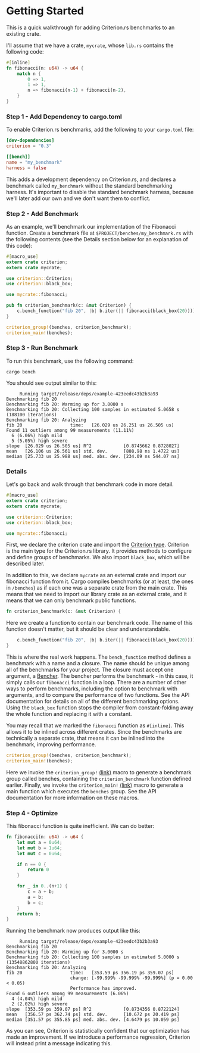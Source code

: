 # Getting Started #

This is a quick walkthrough for adding Criterion.rs benchmarks to an existing crate.

I'll assume that we have a crate, `mycrate`, whose `lib.rs` contains the following code:

```rust
#[inline]
fn fibonacci(n: u64) -> u64 {
    match n {
        0 => 1,
        1 => 1,
        n => fibonacci(n-1) + fibonacci(n-2),
    }
}
```

### Step 1 - Add Dependency to cargo.toml ###

To enable Criterion.rs benchmarks, add the following to your `cargo.toml` file:

```toml
[dev-dependencies]
criterion = "0.3"

[[bench]]
name = "my_benchmark"
harness = false
```

This adds a development dependency on Criterion.rs, and declares a benchmark called `my_benchmark`
without the standard benchmarking harness. It's important to disable the standard benchmark
harness, because we'll later add our own and we don't want them to conflict.

### Step 2 - Add Benchmark ###

As an example, we'll benchmark our implementation of the Fibonacci function. Create a benchmark
file at `$PROJECT/benches/my_benchmark.rs` with the following contents (see the Details section
below for an explanation of this code):

```rust
#[macro_use]
extern crate criterion;
extern crate mycrate;

use criterion::Criterion;
use criterion::black_box;

use mycrate::fibonacci;

pub fn criterion_benchmark(c: &mut Criterion) {
    c.bench_function("fib 20", |b| b.iter(|| fibonacci(black_box(20))));
}

criterion_group!(benches, criterion_benchmark);
criterion_main!(benches);
```

### Step 3 - Run Benchmark ###

To run this benchmark, use the following command:

`cargo bench`

You should see output similar to this:

```
     Running target/release/deps/example-423eedc43b2b3a93
Benchmarking fib 20
Benchmarking fib 20: Warming up for 3.0000 s
Benchmarking fib 20: Collecting 100 samples in estimated 5.0658 s (188100 iterations)
Benchmarking fib 20: Analyzing
fib 20                  time:   [26.029 us 26.251 us 26.505 us]
Found 11 outliers among 99 measurements (11.11%)
  6 (6.06%) high mild
  5 (5.05%) high severe
slope  [26.029 us 26.505 us] R^2            [0.8745662 0.8728027]
mean   [26.106 us 26.561 us] std. dev.      [808.98 ns 1.4722 us]
median [25.733 us 25.988 us] med. abs. dev. [234.09 ns 544.07 ns]
```

### Details ###

Let's go back and walk through that benchmark code in more detail.

```rust
#[macro_use]
extern crate criterion;
extern crate mycrate;

use criterion::Criterion;
use criterion::black_box;

use mycrate::fibonacci;
```

First, we declare the criterion crate and import the [Criterion
type](http://bheisler.github.io/criterion.rs/criterion/struct.Criterion.html). Criterion is the
main type for the Criterion.rs library. It provides methods to configure and define groups of
benchmarks. We also import `black_box`, which will be described later.

In addition to this, we declare `mycrate` as an external crate and import our fibonacci function
from it. Cargo compiles benchmarks (or at least, the ones in `/benches`) as if each one was a
separate crate from the main crate. This means that we need to import our library crate as an
external crate, and it means that we can only benchmark public functions.

```rust
fn criterion_benchmark(c: &mut Criterion) {
```

Here we create a function to contain our benchmark code. The name of this function doesn't matter,
but it should be clear and understandable.

```rust
    c.bench_function("fib 20", |b| b.iter(|| fibonacci(black_box(20))));
}
```

This is where the real work happens. The `bench_function` method defines a benchmark with a name
and a closure. The name should be unique among all of the benchmarks for your project. The closure
must accept one argument, a
[Bencher](http://bheisler.github.io/criterion.rs/criterion/struct.Bencher.html). The bencher
performs the benchmark - in this case, it simply calls our `fibonacci` function in a loop. There
are a number of other ways to perform benchmarks, including the option to benchmark with arguments,
and to compare the performance of two functions. See the API documentation for details on all of
the different benchmarking options. Using the `black_box` function stops the compiler from
constant-folding away the whole function and replacing it with a constant.

You may recall that we marked the `fibonacci` function as `#[inline]`. This allows it to be inlined
across different crates. Since the benchmarks are technically a separate crate, that means it can
be inlined into the benchmark, improving performance.

```rust
criterion_group!(benches, criterion_benchmark);
criterion_main!(benches);
```

Here we invoke the `criterion_group!`
[(link)](http://bheisler.github.io/criterion.rs/criterion/macro.criterion_group.html) macro to
generate a benchmark group called benches, containing the `criterion_benchmark` function defined
earlier. Finally, we invoke the `criterion_main!`
[(link)](http://bheisler.github.io/criterion.rs/criterion/macro.criterion_main.html) macro to
generate a main function which executes the `benches` group. See the API documentation for more
information on these macros.

### Step 4 - Optimize ###

This fibonacci function is quite inefficient. We can do better:

```rust
fn fibonacci(n: u64) -> u64 {
    let mut a = 0u64;
    let mut b = 1u64;
    let mut c = 0u64;

    if n == 0 {
        return 0
    }

    for _ in 0..(n+1) {
        c = a + b;
        a = b;
        b = c;
    }
    return b;
}
```

Running the benchmark now produces output like this:

```
     Running target/release/deps/example-423eedc43b2b3a93
Benchmarking fib 20
Benchmarking fib 20: Warming up for 3.0000 s
Benchmarking fib 20: Collecting 100 samples in estimated 5.0000 s (13548862800 iterations)
Benchmarking fib 20: Analyzing
fib 20                  time:   [353.59 ps 356.19 ps 359.07 ps]
                        change: [-99.999% -99.999% -99.999%] (p = 0.00 < 0.05)
                        Performance has improved.
Found 6 outliers among 99 measurements (6.06%)
  4 (4.04%) high mild
  2 (2.02%) high severe
slope  [353.59 ps 359.07 ps] R^2            [0.8734356 0.8722124]
mean   [356.57 ps 362.74 ps] std. dev.      [10.672 ps 20.419 ps]
median [351.57 ps 355.85 ps] med. abs. dev. [4.6479 ps 10.059 ps]
```

As you can see, Criterion is statistically confident that our optimization has made an improvement.
If we introduce a performance regression, Criterion will instead print a message indicating this.
